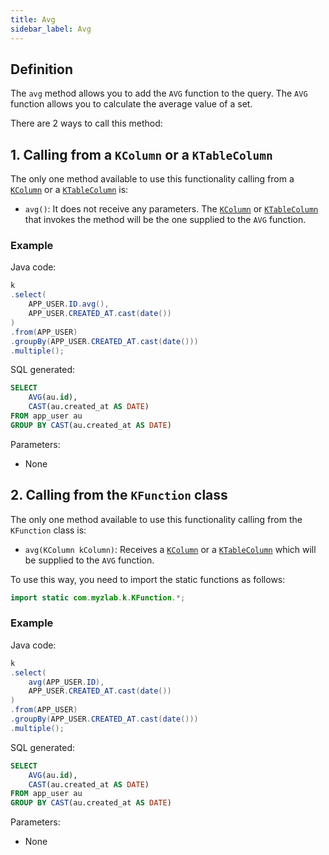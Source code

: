 ```yaml
---
title: Avg
sidebar_label: Avg
---
```


## Definition

The `avg` method allows you to add the `AVG` function to the query. The `AVG` function allows you to calculate the average value of a set.

There are 2 ways to call this method:

## 1. Calling from a `KColumn` or a `KTableColumn`

The only one method available to use this functionality calling from a [`KColumn`](/docs/misc/select-list-values#2-kcolumn) or a [`KTableColumn`](/docs/misc/select-list-values#1-ktablecolumn) is:

- `avg()`: It does not receive any parameters. The [`KColumn`](/docs/misc/select-list-values#2-kcolumn) or [`KTableColumn`](/docs/misc/select-list-values#1-ktablecolumn) that invokes the method will be the one supplied to the `AVG` function.

### Example

Java code:

```java
k
.select(
    APP_USER.ID.avg(),
    APP_USER.CREATED_AT.cast(date())
)
.from(APP_USER)
.groupBy(APP_USER.CREATED_AT.cast(date()))
.multiple();
```

SQL generated:

```sql
SELECT
    AVG(au.id),
    CAST(au.created_at AS DATE)
FROM app_user au
GROUP BY CAST(au.created_at AS DATE)
```

Parameters:

- None

## 2. Calling from the `KFunction` class

The only one method available to use this functionality calling from the `KFunction` class is:

- `avg(KColumn kColumn)`: Receives a [`KColumn`](/docs/misc/select-list-values#2-kcolumn) or a [`KTableColumn`](/docs/misc/select-list-values#1-ktablecolumn) which will be supplied to the `AVG` function.

To use this way, you need to import the static functions as follows:

```java
import static com.myzlab.k.KFunction.*;
```

### Example

Java code:

```java
k
.select(
    avg(APP_USER.ID),
    APP_USER.CREATED_AT.cast(date())
)
.from(APP_USER)
.groupBy(APP_USER.CREATED_AT.cast(date()))
.multiple();
```

SQL generated:

```sql
SELECT
    AVG(au.id),
    CAST(au.created_at AS DATE)
FROM app_user au
GROUP BY CAST(au.created_at AS DATE)
```

Parameters:

- None